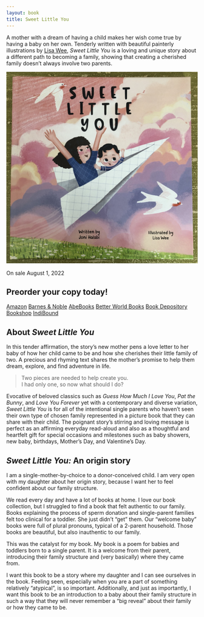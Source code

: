 ```yaml
---
layout: book
title: Sweet Little You
---
```


<section markdown="1" class="book-page-intro" aria-label="Introduction">

A mother with a dream of having a child makes her wish come true by having a baby on her own. Tenderly written with beautiful painterly illustrations by [Lisa Wee](https://www.lisawee12.com/), _Sweet Little You_ is a loving and unique story about a different path to becoming a family, showing that creating a cherished family doesn’t always involve two parents.

[![Book cover of Sweet Little You featuring a mom and baby flying in a paper airplane](/assets/images/sweet-little-you-book-pic.jpg)](/book)

</section>



<section markdown="1" class="has-background purple book-page-order" aria-label="Order information">

<div markdown="1">

On sale August 1, 2022

## Preorder your copy today!

</div>

<div markdown="1" class="book-page-order-buttons">

[Amazon](https://www.amazon.com/Sweet-Little-You-Joni-Halabi/dp/057839216X/) [Barnes & Noble](https://www.barnesandnoble.com/w/sweet-little-you-joni-halabi/1141494961) [AbeBooks](https://www.abebooks.com/servlet/BookDetailsPL?bi=31212005551) [Better World Books](https://www.betterworldbooks.com/product/detail/Sweet-Little-You-9780578392165) [Book Depository](https://www.bookdepository.com/Sweet-Little-You-Joni-Halabi-Lisa-Wee/9780578392165) [Bookshop](https://bookshop.org/books/sweet-little-you/9780578392165) [IndiBound](https://www.indiebound.org/book/9780578392165)

</div>

</section>



<section markdown="1" aria-label="About the book">

## About _Sweet Little You_

In this tender affirmation, the story’s new mother pens a love letter to her baby of how her child came to be and how she cherishes their little family of two. A precious and rhyming text shares the mother’s promise to help them dream, explore, and find adventure in life.

> Two pieces are needed to help create you. <br>
> I had only one, so now what should I do?

Evocative of beloved classics such as _Guess How Much I Love You_, _Pat the Bunny_, and _Love You Forever_ yet with a contemporary and diverse variation, _Sweet Little You_ is for all of the intentional single parents who haven’t seen their own type of chosen family represented in a picture book that they can share with their child. The poignant story’s stirring and loving message is perfect as an affirming everyday read-aloud and also as a thoughtful and heartfelt gift for special occasions and milestones such as baby showers, new baby, birthdays, Mother’s Day, and Valentine’s Day.

</section>



<section markdown="1" class="has-background green" aria-label="Origin story">

## _Sweet Little You:_ An origin story

I am a single-mother-by-choice to a donor-conceived child. I am very open with my daughter about her origin story, because I want her to feel confident about our family structure.

We read every day and have a lot of books at home. I love our book collection, but I struggled to find a book that felt authentic to our family. Books explaining the process of sperm donation and single-parent families felt too clinical for a toddler. She just didn’t “get” them. Our “welcome baby” books were full of plural pronouns, typical of a 2-parent household. Those books are beautiful, but also inauthentic to our family.

This was the catalyst for my book. My book is a poem for babies and toddlers born to a single parent. It is a welcome from their parent, introducing their family structure and (very basically) where they came from.

I want this book to be a story where my daughter and I can see ourselves in the book. Feeling seen, especially when you are a part of something relatively “atypical”, is so important.  Additionally, and just as importantly, I want this book to be an introduction to a baby about their family structure in such a way that they will never remember a “big reveal” about their family or how they came to be.

</section>
